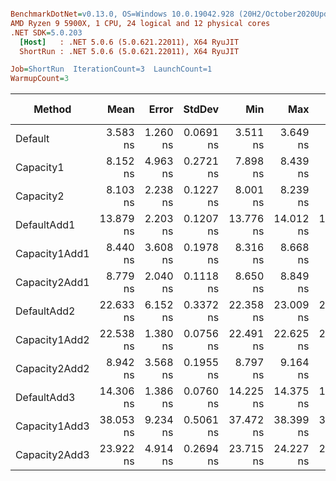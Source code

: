 ``` ini

BenchmarkDotNet=v0.13.0, OS=Windows 10.0.19042.928 (20H2/October2020Update)
AMD Ryzen 9 5900X, 1 CPU, 24 logical and 12 physical cores
.NET SDK=5.0.203
  [Host]   : .NET 5.0.6 (5.0.621.22011), X64 RyuJIT
  ShortRun : .NET 5.0.6 (5.0.621.22011), X64 RyuJIT

Job=ShortRun  IterationCount=3  LaunchCount=1  
WarmupCount=3  

```
|        Method |      Mean |    Error |    StdDev |       Min |       Max |       P90 |  Gen 0 | Gen 1 | Gen 2 | Allocated |
|-------------- |----------:|---------:|----------:|----------:|----------:|----------:|-------:|------:|------:|----------:|
|       Default |  3.583 ns | 1.260 ns | 0.0691 ns |  3.511 ns |  3.649 ns |  3.637 ns | 0.0019 |     - |     - |      32 B |
|     Capacity1 |  8.152 ns | 4.963 ns | 0.2721 ns |  7.898 ns |  8.439 ns |  8.375 ns | 0.0038 |     - |     - |      64 B |
|     Capacity2 |  8.103 ns | 2.238 ns | 0.1227 ns |  8.001 ns |  8.239 ns |  8.205 ns | 0.0043 |     - |     - |      72 B |
|   DefaultAdd1 | 13.879 ns | 2.203 ns | 0.1207 ns | 13.776 ns | 14.012 ns | 13.980 ns | 0.0052 |     - |     - |      88 B |
| Capacity1Add1 |  8.440 ns | 3.608 ns | 0.1978 ns |  8.316 ns |  8.668 ns |  8.601 ns | 0.0038 |     - |     - |      64 B |
| Capacity2Add1 |  8.779 ns | 2.040 ns | 0.1118 ns |  8.650 ns |  8.849 ns |  8.846 ns | 0.0043 |     - |     - |      72 B |
|   DefaultAdd2 | 22.633 ns | 6.152 ns | 0.3372 ns | 22.358 ns | 23.009 ns | 22.914 ns | 0.0062 |     - |     - |     104 B |
| Capacity1Add2 | 22.538 ns | 1.380 ns | 0.0756 ns | 22.491 ns | 22.625 ns | 22.600 ns | 0.0062 |     - |     - |     104 B |
| Capacity2Add2 |  8.942 ns | 3.568 ns | 0.1955 ns |  8.797 ns |  9.164 ns |  9.104 ns | 0.0043 |     - |     - |      72 B |
|   DefaultAdd3 | 14.306 ns | 1.386 ns | 0.0760 ns | 14.225 ns | 14.375 ns | 14.364 ns | 0.0052 |     - |     - |      88 B |
| Capacity1Add3 | 38.053 ns | 9.234 ns | 0.5061 ns | 37.472 ns | 38.399 ns | 38.377 ns | 0.0095 |     - |     - |     160 B |
| Capacity2Add3 | 23.922 ns | 4.914 ns | 0.2694 ns | 23.715 ns | 24.227 ns | 24.146 ns | 0.0076 |     - |     - |     128 B |
